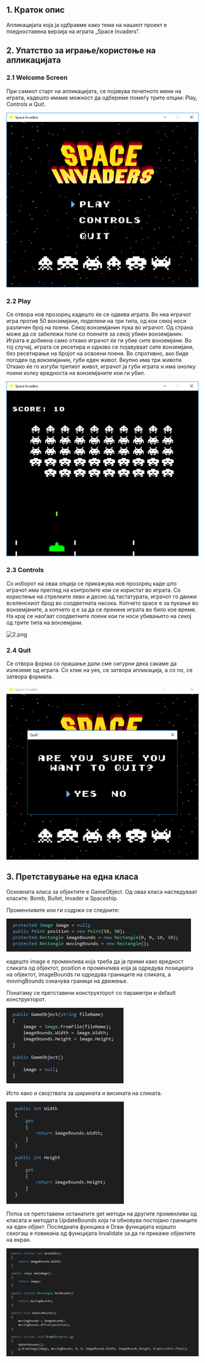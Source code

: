 ##  1. Краток опис
Апликацијата која ја одбравме како тема на нашиот проект е поедноставена верзија на играта „Space Invaders“. 

##  2.	Упатство за играње/користење на апликацијата
### 2.1	Welcome Screen
При самиот старт на апликацијата, се појавува почетното мени на играта, кадешто имаме можност да одбереме помеѓу трите 	опции: Play, Controls и Quit.

![Welcome Screen](1.png)

### 2.2	Play
Се отвора нов прозорец кадешто ќе се одвива играта. Во неа играчот игра против 50 вонземјани, поделени на три типа, од кои секој носи различен број на поени. Секој вонземјанин пука во играчот. 
Од страна може да се забележи поле со поените за секој убиен вонземјанин. Играта е добиена само откако играчот ќе ги убие сите вонземјани. Во тој случај, играта се ресетира и одново се појавуваат сите вонземјани, без ресетирање на бројот на освоени поени. Во спротивно, ако биде погоден од вонземјанин, губи еден живот. Вкупно има три животи. 
Откако ќе го изгуби третиот живот, играчот ја губи играта и има онолку поени колку вредноста на вонземјаните кои ги убил.

![Game](4.png)

### 2.3	Controls
Со изборот на оваа опција се прикажува нов прозорец каде што играчот има преглед на контролите кои се користат во играта.
Со користење на стрелките лево и десно од тастатурата, играчот го движи вселенскиот брод во соодветната насока. 
Копчето space е за пукање во вонземјаните, а копчето q е за да се  прекине играта во било кое време. 
На крај се наоѓаат соодветните поени кои ги носи убивањето на секој од трите типа на вонземјани.

![2.png]({{site.baseurl}}/2.png)

### 2.4	Quit
Се отвора форма со прашање дали сме сигурни дека сакаме да излеземе од играта. Со клик на yes, се затвора апликација, а со no, се затвора формата.

![Quit Screen](3.png)

## 3. Претставување на една класа
Основната класа за објектите е GameObject. Од оваа класа наследуваат класите: Bomb, Bullet, Invader и Spaceship. 

Променливите кои ги содржи се следните:

![](5.PNG)

кадешто image е променлива која треба да ја прими како вредност сликата од објектот, position е променлива која ја одредува позицијата на објектот, imageBounds ги одредува границите на сликата, a movingBounds означува граници на движење.

Понатаму се претставени конструкторот со параметри и default конструкторот.

![](6.PNG)

Исто како и својствата за ширината и висината на сликата. 

![](7.PNG)

Потоа се претставени останатите get методи на другите променливи од класата и методата UpdateBounds која ги обновува постојано границите на еден објект. Последната фукнцика е Draw функцијата којашто секогаш е повикана од функцијата Invalidate за да ги прикаже објектите на екран.

![](8.PNG)


